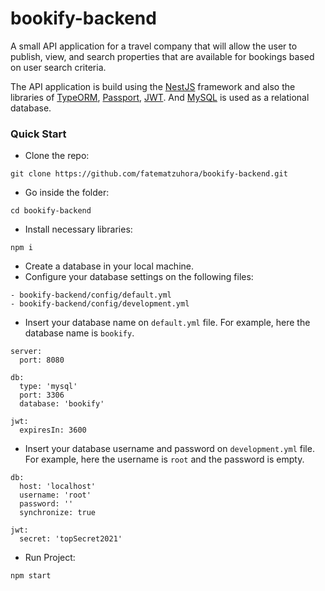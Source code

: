 # bookify-backend
A small API application for a travel company that will allow the user to publish, view, and search properties that are available for bookings based on user search criteria.

The API application is build using the [NestJS](https://nestjs.com/) framework and also the libraries of [TypeORM](https://typeorm.io/), [Passport](http://www.passportjs.org/), [JWT](https://jwt.io/). And [MySQL](https://www.mysql.com/) is used as a relational database.

### Quick Start
* Clone the repo:
```
git clone https://github.com/fatematzuhora/bookify-backend.git
```
* Go inside the folder:
```
cd bookify-backend
```
* Install necessary libraries:
```
npm i
```
* Create a database in your local machine.
* Configure your database settings on the following files:
```
- bookify-backend/config/default.yml
- bookify-backend/config/development.yml
```
* Insert your database name on `default.yml` file. For example, here the database name is `bookify`.
```
server:
  port: 8080

db:
  type: 'mysql'
  port: 3306
  database: 'bookify'

jwt:
  expiresIn: 3600
```
* Insert your database username and password on `development.yml` file. For example, here the username is `root` and the password is empty.
```
db:
  host: 'localhost'
  username: 'root'
  password: ''
  synchronize: true

jwt:
  secret: 'topSecret2021'
```
* Run Project:
```
npm start
```

